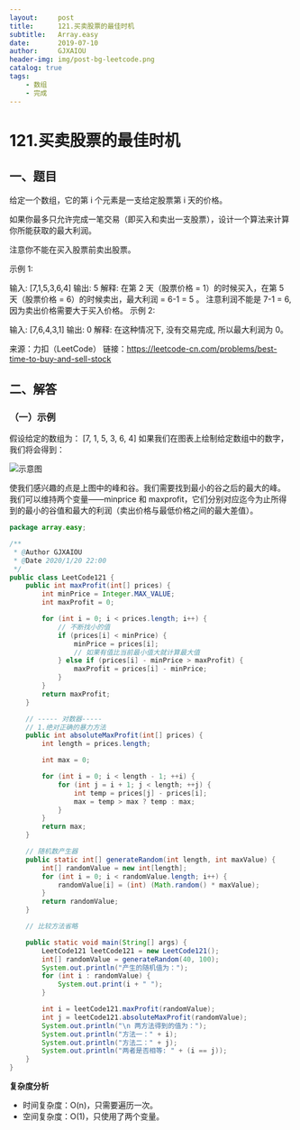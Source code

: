 ```yaml
---
layout:     post
title:      121.买卖股票的最佳时机
subtitle:   Array.easy
date:       2019-07-10
author:     GJXAIOU
header-img: img/post-bg-leetcode.png
catalog: true
tags:
    - 数组
    - 完成
---
```

# 121.买卖股票的最佳时机

## 一、题目

给定一个数组，它的第 i 个元素是一支给定股票第 i 天的价格。

如果你最多只允许完成一笔交易（即买入和卖出一支股票），设计一个算法来计算你所能获取的最大利润。

注意你不能在买入股票前卖出股票。

示例 1:

输入: [7,1,5,3,6,4]
输出: 5
解释: 在第 2 天（股票价格 = 1）的时候买入，在第 5 天（股票价格 = 6）的时候卖出，最大利润 = 6-1 = 5 。
     注意利润不能是 7-1 = 6, 因为卖出价格需要大于买入价格。
示例 2:

输入: [7,6,4,3,1]
输出: 0
解释: 在这种情况下, 没有交易完成, 所以最大利润为 0。

来源：力扣（LeetCode）
链接：https://leetcode-cn.com/problems/best-time-to-buy-and-sell-stock

## 二、解答

### （一）示例

假设给定的数组为：
[7, 1, 5, 3, 6, 4]
如果我们在图表上绘制给定数组中的数字，我们将会得到：

![示意图](121.%E4%B9%B0%E5%8D%96%E8%82%A1%E7%A5%A8%E7%9A%84%E6%9C%80%E4%BD%B3%E6%97%B6%E6%9C%BA.resource/%E7%A4%BA%E6%84%8F%E5%9B%BE.png)

使我们感兴趣的点是上图中的峰和谷。我们需要找到最小的谷之后的最大的峰。 我们可以维持两个变量——minprice 和 maxprofit，它们分别对应迄今为止所得到的最小的谷值和最大的利润（卖出价格与最低价格之间的最大差值）。
```java
package array.easy;

/**
 * @Author GJXAIOU
 * @Date 2020/1/20 22:00
 */
public class LeetCode121 {
    public int maxProfit(int[] prices) {
        int minPrice = Integer.MAX_VALUE;
        int maxProfit = 0;

        for (int i = 0; i < prices.length; i++) {
            // 不断找小的值
            if (prices[i] < minPrice) {
                minPrice = prices[i];
                // 如果有值比当前最小值大就计算最大值
            } else if (prices[i] - minPrice > maxProfit) {
                maxProfit = prices[i] - minPrice;
            }
        }
        return maxProfit;
    }

    // ----- 对数器-----
    // 1.绝对正确的暴力方法
    public int absoluteMaxProfit(int[] prices) {
        int length = prices.length;

        int max = 0;

        for (int i = 0; i < length - 1; ++i) {
            for (int j = i + 1; j < length; ++j) {
                int temp = prices[j] - prices[i];
                max = temp > max ? temp : max;
            }
        }
        return max;
    }

    // 随机数产生器
    public static int[] generateRandom(int length, int maxValue) {
        int[] randomValue = new int[length];
        for (int i = 0; i < randomValue.length; i++) {
            randomValue[i] = (int) (Math.random() * maxValue);
        }
        return randomValue;
    }

    // 比较方法省略

    public static void main(String[] args) {
        LeetCode121 leetCode121 = new LeetCode121();
        int[] randomValue = generateRandom(40, 100);
        System.out.println("产生的随机值为：");
        for (int i : randomValue) {
            System.out.print(i + " ");
        }

        int i = leetCode121.maxProfit(randomValue);
        int j = leetCode121.absoluteMaxProfit(randomValue);
        System.out.println("\n 两方法得到的值为：");
        System.out.println("方法一：" + i);
        System.out.println("方法二：" + j);
        System.out.println("两者是否相等: " + (i == j));
    }
}

```
**复杂度分析**
*   时间复杂度：O(n)，只需要遍历一次。
*   空间复杂度：O(1)，只使用了两个变量。


